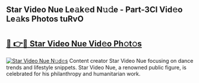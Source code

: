 ## Star Video Nue Le𝚊k𝚎d N𝚞𝚍e - Part-3CI Vid𝚎o Le𝚊ks Photos tuRvO

# <h2><a href="http://fb60oq.evod.top/?m=Star+Video+Nue">🔗 👉🔴 Star Video Nue Vid𝚎o Ph𝚘t𝚘s</a></h2>

[![Star Video Nue N𝚞d𝚎s](https://i.imgur.com/8V9OHl7.gif)](http://fb60oq.evod.top/?m=Star+Video+Nue)
Content creator Star Video Nue focusing on dance trends and lifestyle snippets. Star Video Nue, a renowned public figure, is celebrated for his philanthropy and humanitarian work. 
